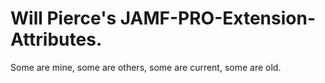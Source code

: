 # Will Pierce's JAMF-PRO-Extension-Attributes. 

Some are mine, some are others, some are current, some are old.

